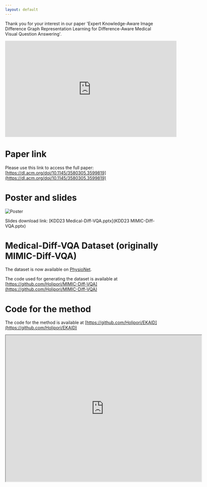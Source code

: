 ```yaml
---
layout: default
---
```


Thank you for your interest in our paper 'Expert Knowledge-Aware Image Difference Graph Representation Learning for Difference-Aware Medical Visual Question Answering'.

<p align="center"><iframe width="560" height="315" src="https://www.youtube.com/embed/y4Bny9VThu0" title="YouTube video player" frameborder="0" allow="accelerometer; autoplay; clipboard-write; encrypted-media; gyroscope; picture-in-picture; web-share" allowfullscreen></iframe></p>

# Paper link

Please use this link to access the full paper: [https://dl.acm.org/doi/10.1145/3580305.3599819](https://dl.acm.org/doi/10.1145/3580305.3599819)

# Poster and slides

![Poster](Poster.png)

Slides download link: [KDD23 Medical-Diff-VQA.pptx](KDD23 MIMIC-Diff-VQA.pptx) 

# Medical-Diff-VQA Dataset (originally MIMIC-Diff-VQA)

The dataset is now available on [PhysioNet](https://physionet.org/content/medical-diff-vqa/1.0.0/).

The code used for generating the dataset is available at [https://github.com/Holipori/MIMIC-Diff-VQA](https://github.com/Holipori/MIMIC-Diff-VQA)

# Code for the method

The code for the method is available at [https://github.com/Holipori/EKAID](https://github.com/Holipori/EKAID)

<p align="center"><iframe src="https://drive.google.com/file/d/1n7ojQRn1CWiRyk3VHfJHVnMxl4la7GCO/preview" width="640" height="480" allow="autoplay"></iframe></p>

